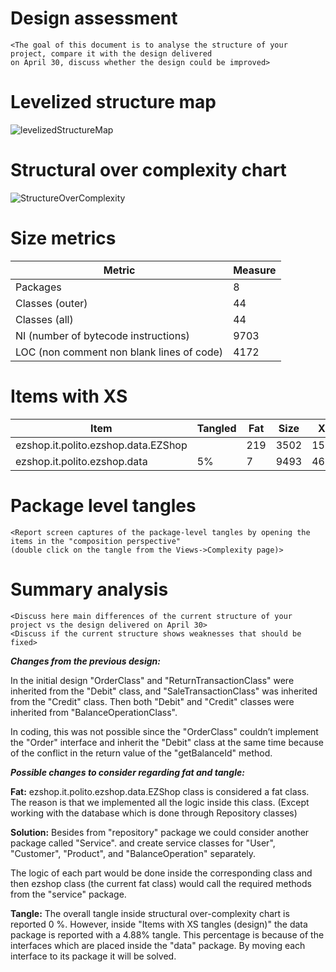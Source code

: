 # Design assessment


```
<The goal of this document is to analyse the structure of your project, compare it with the design delivered
on April 30, discuss whether the design could be improved>
```

# Levelized structure map
![levelizedStructureMap](C:\Users\34671\levelizedStructureMap.png)

# Structural over complexity chart
![StructureOverComplexity](C:\Users\34671\Desktop\StructureOverComplexity.png)

# Size metrics

| Metric                                    | Measure |
| ----------------------------------------- | ------- |
| Packages                                  | 8       |
| Classes (outer)                           | 44      |
| Classes (all)                             | 44      |
| NI (number of bytecode instructions)      | 9703    |
| LOC (non comment non blank lines of code) | 4172    |



# Items with XS

| Item                                | Tangled | Fat  | Size | XS   |
| ----------------------------------- | ------- | ---- | ---- | ---- |
| ezshop.it.polito.ezshop.data.EZShop |         | 219  | 3502 | 1583 |
| ezshop.it.polito.ezshop.data        | 5%      | 7    | 9493 | 463  |



# Package level tangles

```
<Report screen captures of the package-level tangles by opening the items in the "composition perspective" 
(double click on the tangle from the Views->Complexity page)>
```

# Summary analysis
```
<Discuss here main differences of the current structure of your project vs the design delivered on April 30>
<Discuss if the current structure shows weaknesses that should be fixed>

```

***Changes from the previous design:***

In the initial design "OrderClass" and "ReturnTransactionClass"  were inherited from the "Debit" class, and "SaleTransactionClass" was inherited from the "Credit" class. Then both "Debit" and "Credit" classes were inherited from "BalanceOperationClass".

In coding, this was not possible since the "OrderClass" couldn’t implement the "Order" interface and inherit the "Debit" class at the same time because of the conflict in the return value of the "getBalanceId" method.

***Possible changes to consider regarding fat and tangle:***

**Fat:** ezshop.it.polito.ezshop.data.EZShop class is considered a fat class. The reason is that we implemented all the logic inside this class. (Except working with the database which is done through Repository classes)

**Solution:** Besides from "repository" package we could consider another package called "Service". and create service classes for "User", "Customer", "Product", and "BalanceOperation" separately. 

The logic of each part would be done inside the corresponding class and then ezshop class (the current fat class) would call the required methods from the "service" package.

**Tangle:** The overall tangle inside structural over-complexity chart is reported 0 %. However, inside "Items with XS tangles (design)" the data package is reported with a 4.88% tangle. This percentage is because of the interfaces which are placed inside the "data" package. By moving each interface to its package it will be solved. 
